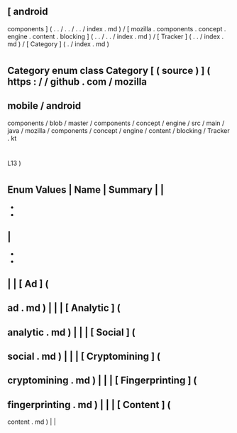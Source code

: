 [
android
-
components
]
(
.
.
/
.
.
/
.
.
/
index
.
md
)
/
[
mozilla
.
components
.
concept
.
engine
.
content
.
blocking
]
(
.
.
/
.
.
/
index
.
md
)
/
[
Tracker
]
(
.
.
/
index
.
md
)
/
[
Category
]
(
.
/
index
.
md
)
#
Category
enum
class
Category
[
(
source
)
]
(
https
:
/
/
github
.
com
/
mozilla
-
mobile
/
android
-
components
/
blob
/
master
/
components
/
concept
/
engine
/
src
/
main
/
java
/
mozilla
/
components
/
concept
/
engine
/
content
/
blocking
/
Tracker
.
kt
#
L13
)
#
#
#
Enum
Values
|
Name
|
Summary
|
|
-
-
-
|
-
-
-
|
|
[
Ad
]
(
-
ad
.
md
)
|
|
|
[
Analytic
]
(
-
analytic
.
md
)
|
|
|
[
Social
]
(
-
social
.
md
)
|
|
|
[
Cryptomining
]
(
-
cryptomining
.
md
)
|
|
|
[
Fingerprinting
]
(
-
fingerprinting
.
md
)
|
|
|
[
Content
]
(
-
content
.
md
)
|
|
